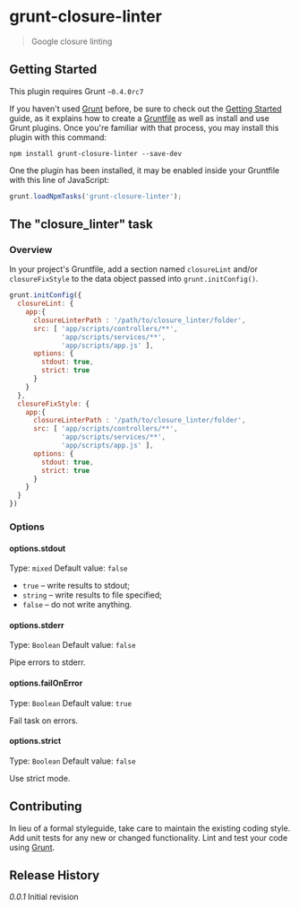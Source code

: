 # grunt-closure-linter

> Google closure linting

## Getting Started
This plugin requires Grunt `~0.4.0rc7`

If you haven't used [Grunt](http://gruntjs.com/) before, be sure to check out the [Getting Started](http://gruntjs.com/getting-started) guide, as it explains how to create a [Gruntfile](http://gruntjs.com/sample-gruntfile) as well as install and use Grunt plugins. Once you're familiar with that process, you may install this plugin with this command:

```shell
npm install grunt-closure-linter --save-dev
```

One the plugin has been installed, it may be enabled inside your Gruntfile with this line of JavaScript:

```js
grunt.loadNpmTasks('grunt-closure-linter');
```

## The "closure_linter" task

### Overview
In your project's Gruntfile, add a section named `closureLint` and/or `closureFixStyle` to the data object passed into `grunt.initConfig()`.

```js
grunt.initConfig({
  closureLint: {
    app:{
      closureLinterPath : '/path/to/closure_linter/folder',
      src: [ 'app/scripts/controllers/**',
             'app/scripts/services/**',
             'app/scripts/app.js' ],
      options: {
        stdout: true,
        strict: true
      }
    }
  },
  closureFixStyle: {
    app:{
      closureLinterPath : '/path/to/closure_linter/folder',
      src: [ 'app/scripts/controllers/**',
             'app/scripts/services/**',
             'app/scripts/app.js' ],
      options: {
        stdout: true,
        strict: true
      }
    }
  }
})
```

### Options

#### options.stdout
Type: `mixed`
Default value: `false`

- `true` – write results to stdout;
- `string` – write results to file specified;
- `false` – do not write anything.

#### options.stderr
Type: `Boolean`
Default value: `false`

Pipe errors to stderr.

#### options.failOnError
Type: `Boolean`
Default value: `true`

Fail task on errors.

#### options.strict
Type: `Boolean`
Default value: `false`

Use strict mode.

## Contributing
In lieu of a formal styleguide, take care to maintain the existing coding style. Add unit tests for any new or changed functionality. Lint and test your code using [Grunt](http://gruntjs.com/).

## Release History
_0.0.1_ Initial revision
